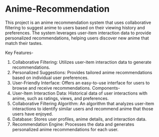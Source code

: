 # Anime-Recommendation
This project is an anime recommendation system that uses collaborative filtering to suggest anime to users based on their viewing history and preferences. The system leverages user-item interaction data to provide personalized recommendations, helping users discover new anime that match their tastes.

Key Features-
1. Collaborative Filtering: Utilizes user-item interaction data to generate recommendations.
2. Personalized Suggestions: Provides tailored anime recommendations based on individual user preferences.
3. User-Friendly Interface: Offers an easy-to-use interface for users to browse and receive recommendations.
Components-
1. User-Item Interaction Data: Historical data of user interactions with anime, such as ratings, views, and preferences.
2. Collaborative Filtering Algorithm: An algorithm that analyzes user-item interactions to identify similar users and recommend anime that those users have enjoyed.
3. Database: Stores user profiles, anime details, and interaction data.
4. Recommendation Engine: Processes the data and generates personalized anime recommendations for each user.
